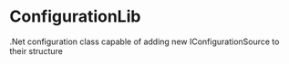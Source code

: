 # ConfigurationLib
.Net configuration class capable of adding new IConfigurationSource to their structure
